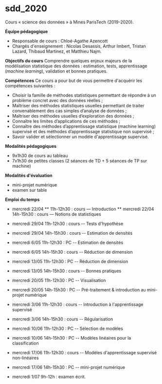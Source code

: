 # sdd_2020
Cours « science des données » à Mines ParisTech (2019-2020).

__Équipe pédagogique__
* Responsable de cours : Chloé-Agathe Azencott
* Chargés d'enseignement : Nicolas Desassis, Arthur Imbert, Tristan Lazard, Thibaud Martinez, et Matthieu Najm.

__Objectifs du cours__
Comprendre quelques enjeux majeurs de la modélisation statistique des données : estimation, tests, apprentissage (_machine learning_), validation et bonnes pratiques. 

__Compétences__
Ce cours a pour but de vous permettre d'acquérir les compétences suivantes :
* Choisir la famille de méthodes statistiques permettant de répondre à un problème concret avec des données réelles ;
* Maîtriser des méthodes statistiques usuelles permettant de traiter convenablement des cas simples d’analyse de données ;
* Maîtriser des méthodes usuelles d’exploration des données ;
* Connaître les limites d’applications de ces méthodes ;
* Connaître des méthodes d’apprentissage statistique (machine learning) supervisé et des méthodes d’apprentissage statistique non supervisé ;
* Savoir valider et sélectionner un modèle d'apprentissage supervisé.

__Modalités pédagogiques__
* 9x1h30 de cours au tableau
* 7x1h30 de petites classes (2 séances de TD + 5 séances de TP sur machine)

__Modalités d'évaluation__
* mini-projet numérique
* examen sur table

__Emploi du temps__
* mercredi 22/04 
** 11h-12h30 : cours — Introduction 
** mercredi 22/04 14h-15h30 : cours — Notions de statistiques

* mercredi 29/04 11h-12h30 : cours -- Tests d'hypothèse
* mercredi 29/04 14h-15h30 : cours -- Estimation de densités

* mercredi 6/05 11h-12h30 : PC -- Estimation de densités
* mercredi 6/05 14h-15h30 : cours -- Réduction de dimension

* mercredi 13/05 11h-12h30 : PC -- Réduction de dimension 
* mercredi 13/05 14h-15h30 : cours -- Bonnes pratiques 

* mercredi 20/05 11h-12h30 : PC -- Visualisation
* mercredi 20/05 14h-15h30 : PC -- Pré-traitement & introduction au mini-projet numérique

* mercredi 3/06 11h-12h30 : cours -- Introduction à l'apprentissage supervisé
* mercredi 3/06 14h-15h30 : cours -- Régularisation

* mercredi 10/06 11h-12h30 : PC -- Sélection de modèles 
* mercredi 10/06 14h-15h30 : PC -- Modèles linéaires pour la classification

* mercredi 17/06 11h-12h30 : cours -- Modèles d'apprentissage supervisé non-linéaires 
* mercredi 17/06 14h-15h30 : PC -- mini-projet numérique

* mercredi 1/07 9h-12h : examen écrit.
